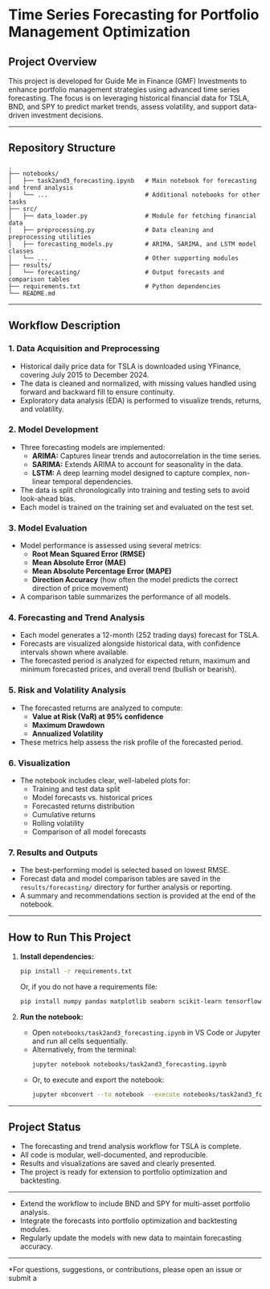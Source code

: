 # Time Series Forecasting for Portfolio Management Optimization

## Project Overview

This project is developed for Guide Me in Finance (GMF) Investments to enhance portfolio management strategies using advanced time series forecasting. The focus is on leveraging historical financial data for TSLA, BND, and SPY to predict market trends, assess volatility, and support data-driven investment decisions.

---

## Repository Structure

```
.
├── notebooks/
│   ├── task2and3_forecasting.ipynb   # Main notebook for forecasting and trend analysis
│   └── ...                           # Additional notebooks for other tasks
├── src/
│   ├── data_loader.py                # Module for fetching financial data
│   ├── preprocessing.py              # Data cleaning and preprocessing utilities
│   ├── forecasting_models.py         # ARIMA, SARIMA, and LSTM model classes
│   └── ...                           # Other supporting modules
├── results/
│   └── forecasting/                  # Output forecasts and comparison tables
├── requirements.txt                  # Python dependencies
└── README.md
```

---

## Workflow Description

### 1. Data Acquisition and Preprocessing

- Historical daily price data for TSLA is downloaded using YFinance, covering July 2015 to December 2024.
- The data is cleaned and normalized, with missing values handled using forward and backward fill to ensure continuity.
- Exploratory data analysis (EDA) is performed to visualize trends, returns, and volatility.

### 2. Model Development

- Three forecasting models are implemented:
  - **ARIMA:** Captures linear trends and autocorrelation in the time series.
  - **SARIMA:** Extends ARIMA to account for seasonality in the data.
  - **LSTM:** A deep learning model designed to capture complex, non-linear temporal dependencies.
- The data is split chronologically into training and testing sets to avoid look-ahead bias.
- Each model is trained on the training set and evaluated on the test set.

### 3. Model Evaluation

- Model performance is assessed using several metrics:
  - **Root Mean Squared Error (RMSE)**
  - **Mean Absolute Error (MAE)**
  - **Mean Absolute Percentage Error (MAPE)**
  - **Direction Accuracy** (how often the model predicts the correct direction of price movement)
- A comparison table summarizes the performance of all models.

### 4. Forecasting and Trend Analysis

- Each model generates a 12-month (252 trading days) forecast for TSLA.
- Forecasts are visualized alongside historical data, with confidence intervals shown where available.
- The forecasted period is analyzed for expected return, maximum and minimum forecasted prices, and overall trend (bullish or bearish).

### 5. Risk and Volatility Analysis

- The forecasted returns are analyzed to compute:
  - **Value at Risk (VaR) at 95% confidence**
  - **Maximum Drawdown**
  - **Annualized Volatility**
- These metrics help assess the risk profile of the forecasted period.

### 6. Visualization

- The notebook includes clear, well-labeled plots for:
  - Training and test data split
  - Model forecasts vs. historical prices
  - Forecasted returns distribution
  - Cumulative returns
  - Rolling volatility
  - Comparison of all model forecasts

### 7. Results and Outputs

- The best-performing model is selected based on lowest RMSE.
- Forecast data and model comparison tables are saved in the `results/forecasting/` directory for further analysis or reporting.
- A summary and recommendations section is provided at the end of the notebook.

---

## How to Run This Project

1. **Install dependencies:**
    ```bash
    pip install -r requirements.txt
    ```
    Or, if you do not have a requirements file:
    ```bash
    pip install numpy pandas matplotlib seaborn scikit-learn tensorflow statsmodels yfinance
    ```

2. **Run the notebook:**
    - Open `notebooks/task2and3_forecasting.ipynb` in VS Code or Jupyter and run all cells sequentially.
    - Alternatively, from the terminal:
      ```bash
      jupyter notebook notebooks/task2and3_forecasting.ipynb
      ```
    - Or, to execute and export the notebook:
      ```bash
      jupyter nbconvert --to notebook --execute notebooks/task2and3_forecasting.ipynb --output notebooks/task2and3_forecasting_output.ipynb
      ```

---

## Project Status

- The forecasting and trend analysis workflow for TSLA is complete.
- All code is modular, well-documented, and reproducible.
- Results and visualizations are saved and clearly presented.
- The project is ready for extension to portfolio optimization and backtesting.

---



- Extend the workflow to include BND and SPY for multi-asset portfolio analysis.
- Integrate the forecasts into portfolio optimization and backtesting modules.
- Regularly update the models with new data to maintain forecasting accuracy.

---

*For questions, suggestions, or contributions, please open an issue or submit a